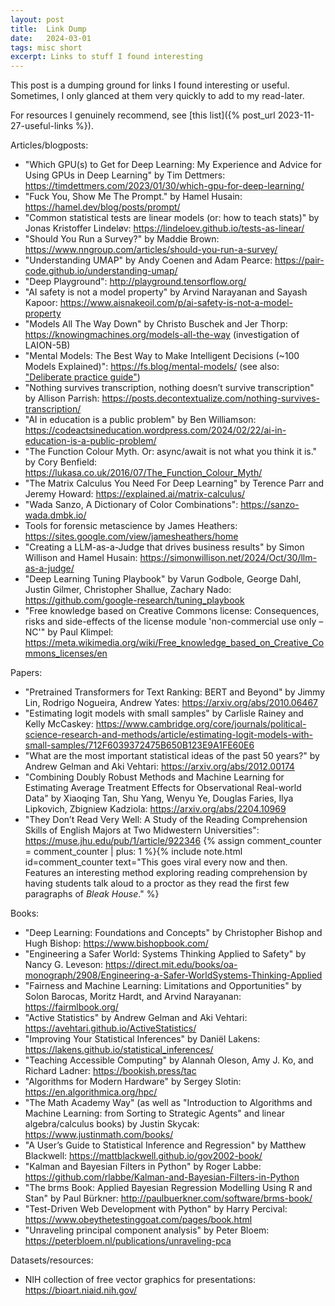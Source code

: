 ```yaml
---
layout: post
title:  Link Dump
date:   2024-03-01
tags: misc short
excerpt: Links to stuff I found interesting
---
```


This post is a dumping ground for links I found interesting or useful. Sometimes, I only glanced at them very quickly to add to my read-later.

For resources I genuinely recommend, see [this list]({% post_url 2023-11-27-useful-links %}).

Articles/blogposts:
 - "Which GPU(s) to Get for Deep Learning: My Experience and Advice for Using GPUs in Deep Learning" by Tim Dettmers: <https://timdettmers.com/2023/01/30/which-gpu-for-deep-learning/>
 - "Fuck You, Show Me The Prompt." by Hamel Husain: <https://hamel.dev/blog/posts/prompt/>
 - "Common statistical tests are linear models (or: how to teach stats)" by Jonas Kristoffer Lindeløv: <https://lindeloev.github.io/tests-as-linear/>
 - "Should You Run a Survey?" by Maddie Brown: <https://www.nngroup.com/articles/should-you-run-a-survey/>
 - "Understanding UMAP" by Andy Coenen and Adam Pearce: <https://pair-code.github.io/understanding-umap/>
 - "Deep Playground": <http://playground.tensorflow.org/>
 - "AI safety is not a model property" by Arvind Narayanan and Sayash Kapoor: <https://www.aisnakeoil.com/p/ai-safety-is-not-a-model-property>
 - "Models All The Way Down" by Christo Buschek and Jer Thorp: <https://knowingmachines.org/models-all-the-way> (investigation of LAION-5B)
 - "Mental Models: The Best Way to Make Intelligent Decisions (~100 Models Explained)": <https://fs.blog/mental-models/> (see also: ["Deliberate practice guide"](https://fs.blog/deliberate-practice-guide/))
 - "Nothing survives transcription, nothing doesn’t survive transcription" by Allison Parrish: <https://posts.decontextualize.com/nothing-survives-transcription/>
 - "AI in education is a public problem" by Ben Williamson: <https://codeactsineducation.wordpress.com/2024/02/22/ai-in-education-is-a-public-problem/>
 - "The Function Colour Myth. Or: async/await is not what you think it is." by Cory Benfield: <https://lukasa.co.uk/2016/07/The_Function_Colour_Myth/>
 - "The Matrix Calculus You Need For Deep Learning" by Terence Parr and Jeremy Howard: <https://explained.ai/matrix-calculus/>
 - "Wada Sanzo, A Dictionary of Color Combinations": <https://sanzo-wada.dmbk.io/>
 - Tools for forensic metascience by James Heathers: <https://sites.google.com/view/jamesheathers/home>
 - "Creating a LLM-as-a-Judge that drives business results" by Simon Willison and Hamel Husain: <https://simonwillison.net/2024/Oct/30/llm-as-a-judge/>
 - "Deep Learning Tuning Playbook" by Varun Godbole, George Dahl, Justin Gilmer, Christopher Shallue, Zachary Nado: <https://github.com/google-research/tuning_playbook>
 - "Free knowledge based on Creative Commons license: Consequences, risks and side-effects of the license module 'non-commercial use only – NC'" by Paul Klimpel: <https://meta.wikimedia.org/wiki/Free_knowledge_based_on_Creative_Commons_licenses/en>

Papers:
 - "Pretrained Transformers for Text Ranking: BERT and Beyond" by Jimmy Lin, Rodrigo Nogueira, Andrew Yates: <https://arxiv.org/abs/2010.06467>
 - "Estimating logit models with small samples" by Carlisle Rainey and Kelly McCaskey: <https://www.cambridge.org/core/journals/political-science-research-and-methods/article/estimating-logit-models-with-small-samples/712F6039372475B650B123E9A1FE60E6>
- "What are the most important statistical ideas of the past 50 years?" by Andrew Gelman and Aki Vehtari: <https://arxiv.org/abs/2012.00174>
- "Combining Doubly Robust Methods and Machine Learning for Estimating Average Treatment Effects for Observational Real-world Data" by Xiaoqing Tan, Shu Yang, Wenyu Ye, Douglas Faries, Ilya Lipkovich, Zbigniew Kadziola: <https://arxiv.org/abs/2204.10969>
- "They Don’t Read Very Well: A Study of the Reading Comprehension Skills of English Majors at Two Midwestern Universities": <https://muse.jhu.edu/pub/1/article/922346> {% assign comment_counter = comment_counter | plus: 1 %}{% include note.html id=comment_counter text="This goes viral every now and then. Features an interesting method exploring reading comprehension by having students talk aloud to a proctor as they read the first few paragraphs of <em>Bleak House</em>." %}

Books:
 - "Deep Learning: Foundations and Concepts" by Christopher Bishop and Hugh Bishop: <https://www.bishopbook.com/>
 - "Engineering a Safer World: Systems Thinking Applied to Safety" by Nancy G. Leveson: <https://direct.mit.edu/books/oa-monograph/2908/Engineering-a-Safer-WorldSystems-Thinking-Applied>
 - "Fairness and Machine Learning: Limitations and Opportunities" by Solon Barocas, Moritz Hardt, and Arvind Narayanan: <https://fairmlbook.org/>
 - "Active Statistics" by Andrew Gelman and Aki Vehtari: <https://avehtari.github.io/ActiveStatistics/>
 - "Improving Your Statistical Inferences" by Daniël Lakens: <https://lakens.github.io/statistical_inferences/>
 - "Teaching Accessible Computing" by Alannah Oleson, Amy J. Ko, and Richard Ladner: <https://bookish.press/tac>
 - "Algorithms for Modern Hardware" by Sergey Slotin: <https://en.algorithmica.org/hpc/>
 - "The Math Academy Way" (as well as "Introduction to Algorithms and Machine Learning: from Sorting to Strategic Agents" and linear algebra/calculus books) by Justin Skycak: <https://www.justinmath.com/books/>
 - "A User’s Guide to Statistical Inference and Regression" by Matthew Blackwell: <https://mattblackwell.github.io/gov2002-book/>
 - "Kalman and Bayesian Filters in Python" by Roger Labbe: <https://github.com/rlabbe/Kalman-and-Bayesian-Filters-in-Python>
 - "The brms Book: Applied Bayesian Regression Modelling Using R and Stan" by Paul Bürkner: <http://paulbuerkner.com/software/brms-book/>
 - "Test-Driven Web Development with Python" by Harry Percival: <https://www.obeythetestinggoat.com/pages/book.html>
 - "Unraveling principal component analysis" by Peter Bloem: <https://peterbloem.nl/publications/unraveling-pca>

Datasets/resources:
 - NIH collection of free vector graphics for presentations: <https://bioart.niaid.nih.gov/>
